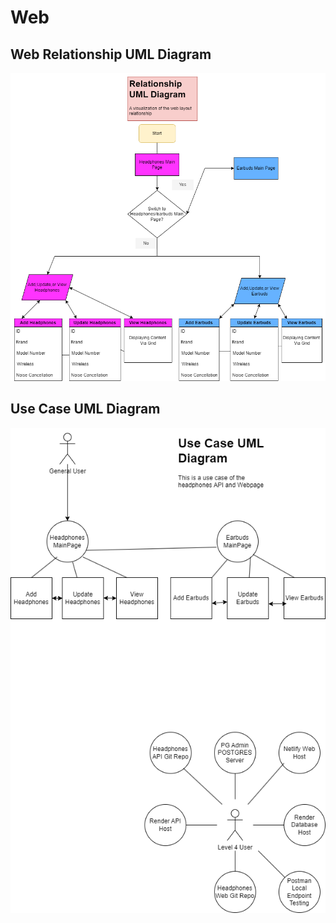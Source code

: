 # Web

## Web Relationship UML Diagram
![](images/WebRelationship.drawio.png)

## Use Case UML Diagram
![](images/UseCase.drawio.png)
